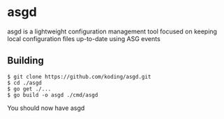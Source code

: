 # asgd

asgd is a lightweight configuration management tool focused on keeping local
configuration files up-to-date using ASG events

## Building


```
$ git clone https://github.com/koding/asgd.git
$ cd ./asgd
$ go get ./...
$ go build -o asgd ./cmd/asgd
```

You should now have asgd

